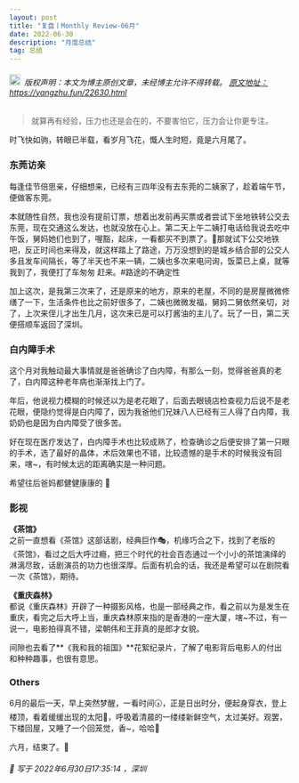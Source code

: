 ```yaml
---
layout: post
title: "复盘丨Monthly Review-06月"
date: 2022-06-30 
description: "月度总结"
tag: 总结
---   
```


<h6><img src="https://robotkang-1257995526.cos.ap-chengdu.myqcloud.com/icon/copyright.png" alt="copyright" style="display:inline;margin-bottom: -5px;" width="20" height="20"> 版权声明：本文为博主原创文章，未经博主允许不得转载。
<a target="_blank" href="https://yangzhu.fun/22630.html">原文地址：https://yangzhu.fun/22630.html </a>
</h6>                           


> 就算再有经验，压力也还是会在的，不要害怕它，压力会让你更专注。     

时飞快如驹，转眼已半载，看岁月飞花，慨人生时短，竟是六月尾了。        

### 东莞访亲         

每逢佳节倍思亲，仔细想来，已经有三四年没有去东莞的二姨家了，趁着端午节，便做客东莞。        

本就随性自然，我也没有提前订票，想着出发前再买票或者尝试下坐地铁转公交去东莞，现在交通这么发达，也就没放在心上。第二天上午二姨打电话给我说去吃中午饭，舅妈她们也到了，喔豁，起床，一看都买不到票了。🤣那就试下公交地铁吧，反正时间也来得及，就这样踏上了路途，万万没想到的是城乡结合部的公交人多且发车间隔长，等了半天也不来一辆，二姨也多次来电问询，饭菜已上桌，就等我到了，我便打了车匆匆  赶来。#路途的不确定性         

加上这次，是我第三次来了，还是原来的地方，原来的老屋，不同的是房屋微微修缮了一下，生活条件也比之前好很多了，二姨也微微发福，舅妈二舅依然亲切，对了，上次来侄儿才出生几月，这次来已是可以打酱油的主儿了。玩了一日，第二天便搭顺车返回了深圳。          

### 白内障手术          

这个月对我触动最大事情就是爸爸确诊了白内障，有那么一刻，觉得爸爸真的老了，白内障这种老年病也渐渐找上门了。         

年后，他说视力模糊的时候还以为是老花眼了，后面去眼镜店检查视力后说不是老花眼，便隐约觉得是白内障了，因为我爸他们兄妹八人已经有三人得了白内障，我奶奶也是因为白内障受了很多苦。         

好在现在医疗发达了，白内障手术也比较成熟了，检查确诊之后便安排了第一只眼的手术，选了最好的晶体，术后效果也不错，比较遗憾的是手术的时候我没有回来，嗐~，有时候太远的距离确实是一种问题。          

希望往后爸妈都健健康康的 🙂            

### 影视       

**《茶馆》**          
之前一直想看《茶馆》这部话剧，经典巨作🎭，机缘巧合之下，找到了老版的《茶馆》，看过之后大呼过瘾，把三个时代的社会百态通过一个小小的茶馆演绎的淋漓尽致，话剧演员的功力也很深厚。后面有机会的话，我还是希望可以在剧院看一次《茶馆》，期待。          

**《重庆森林》**          
都说《重庆森林》开辟了一种摄影风格，也是一部经典之作，看之前以为是发生在重庆，看完之后大呼上当，重庆森林原来指的是香港的一座大厦，嗐~不过，有一说一，电影拍得真不错，梁朝伟和王菲真的是郎才女貌。        

间隙也去看了**《我和我的祖国》**花絮纪录片，了解了电影背后电影人的付出和种种趣事，也很有意思。           

### Others          

6月的最后一天，早上突然梦醒，一看时间🕠，正是日出时分，便起身穿衣，登上楼顶，看着缓缓出现的太阳🌅，呼吸着清晨的一缕缕新鲜空气，太过美好。观罢，下楼回屋，又睡了一个回笼觉，香~，哈哈🤣         

六月，结束了。🎈          

<h6> 
📌 写于 2022年6月30日17:35:14 ，深圳          

</h6> 



